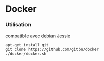 Docker
================================


### Utilisation

compatible avec debian Jessie

```
apt-get install git
git clone https://github.com/gitbn/docker
./docker/docker.sh
```
